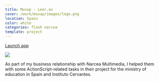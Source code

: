 ```yaml
---
title: Muvap - Leer.es
cover: /work/muvap/images/logo.png
location: Spain
color: white
categories: flash narcea
template: project
---
```


<p class="align-center">
<a class="btn external" role="button" href="http://work.joanmira.com/desktop/muvap/" target="_blank">Launch app</a>
</p>

![](/work/muvap/images/1.png)

As part of my business relationship with Narcea Multimedia, I helped them with some ActionScript-related tasks in their project for the ministry of education in Spain and Instituto Cervantes.
